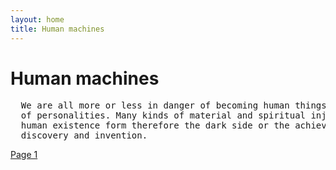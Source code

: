 ```yaml
---
layout: home
title: Human machines
---
```

# Human machines
<pre>
  We are all more or less in danger of becoming human things instead
  of personalities. Many kinds of material and spiritual injury to
  human existence form therefore the dark side or the achievements of
  discovery and invention.
</pre>
[Page 1](./pages/page_1)
